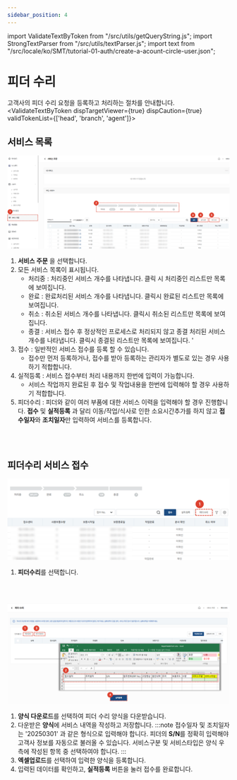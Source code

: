 ```yaml
---
sidebar_position: 4
---
```

import ValidateTextByToken from "/src/utils/getQueryString.js";
import StrongTextParser from "/src/utils/textParser.js";
import text from "/src/locale/ko/SMT/tutorial-01-auth/create-a-acount-circle-user.json";

# 피더 수리

고객사의 피더 수리 요청을 등록하고 처리하는 절차를 안내합니다. 
<ValidateTextByToken dispTargetViewer={true} dispCaution={true} validTokenList={['head', 'branch', 'agent']}>

## 서비스 목록
![001](./img/001.png)

1. **서비스 주문** 을 선택합니다.
1. 모든 서비스 목록이 표시됩니다.
      - 처리중 : 처리중인 서비스 개수를 나타냅니다. 클릭 시 처리중인 리스트만 목록에 보여집니다. 
      - 완료 : 완료처리된 서비스 개수를 나타냅니다. 클릭시 완료된 리스트만 목록에 보여집니다.
      - 취소 : 취소된 서비스 개수를 나타냅니다. 클릭시 취소된 리스트만 목록에 보여집니다.
      - 종결 : 서비스 접수 후 정상적인 프로세스로 처리되지 않고 종결 처리된 서비스 개수를 나타냅니다. 클릭시 종결된 리스트만 목록에 보여집니다. '
1. 접수 : 일반적인 서비스 접수를 등록 할 수 있습니다. 
      - 접수만 먼저 등록하거나, 접수를 받아 등록하는 관리자가 별도로 있는 경우 사용하기 적합합니다. 
1. 실적등록 : 서비스 접수부터 처리 내용까지 한번에 입력이 가능합니다.   
      - 서비스 작업까지 완료된 후 접수 및 작업내용을 한번에 입력해야 할 경우 사용하기 적합합니다. 
1. 피더수리 : 피더와 같이 여러 부품에 대한 서비스 이력을 입력해야 할 경우 진행합니다. **접수** 및 **실적등록** 과 달리 이동/작업/식사로 인한 소요시간추가를 하지 않고 **접수일자**와 **조치일자**만 입력하여 서비스를 등록합니다. 
<br/>
<br/>

## 피더수리 서비스 접수
![022](./img/022.png)
1. **피더수리**를 선택합니다.
<br/>
<br/>

![023](./img/023.png)
1. **양식 다운로드**를 선택하여 피더 수리 양식을 다운받습니다. 
1. 다운받은 **양식**에 서비스 내역을 작성하고 저장합니다. 
    :::note
    접수일자 및 조치일자는 '20250301' 과 같은 형식으로 입력해야 합니다.
    피더의 **S/N**를 정확히 입력해야 고객사 정보를 자동으로 불러올 수 있습니다. 
    서비스구분 및 서비스타입은 양식 우측에 작성된 항목 중 선택하여야 합니다. 
    :::
1. **엑셀업로드**를 선택하여 입력한 양식을 등록합니다. 
1. 입력된 데이터를 확인하고, **실적등록** 버튼을 눌러 접수를 완료합니다. 
</ValidateTextByToken>